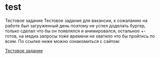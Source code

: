 # test
Тестовое задание
Тестовое задание для вакансии, к сожаланию на работе был загруженный день поэтому не успел доделать бургер, только сделал что бы он появлялся и анимировался, остальное +- готов, на медиа запросы тоже времени не хватило что бы пройтись по всем.
По ссылке ниже можно ознакомиться с сайтом:

[Тестовое задание](https://pepasso.github.io/test/)
